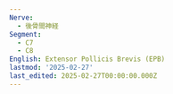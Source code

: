 ```yaml
---
Nerve:
  - 後骨間神経
Segment:
  - C7
  - C8
English: Extensor Pollicis Brevis (EPB)
lastmod: '2025-02-27'
last_edited: 2025-02-27T00:00:00.000Z
---
```



